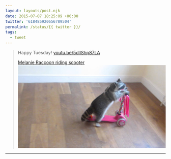 ```yaml
---
layout: layouts/post.njk
date: 2015-07-07 18:25:09 +00:00
twitter: '618485920656789504'
permalink: /status/{{ twitter }}/
tags: 
  - tweet
---
```


> Happy Tuesday! [youtu.be/5dlIShp87LA](https://youtu.be/5dlIShp87LA)
> 
> [<span>Melanie Raccoon riding scooter</span> ![](/img/_youtube/618485920656789504.jpg)](https://youtu.be/5dlIShp87LA)

---
